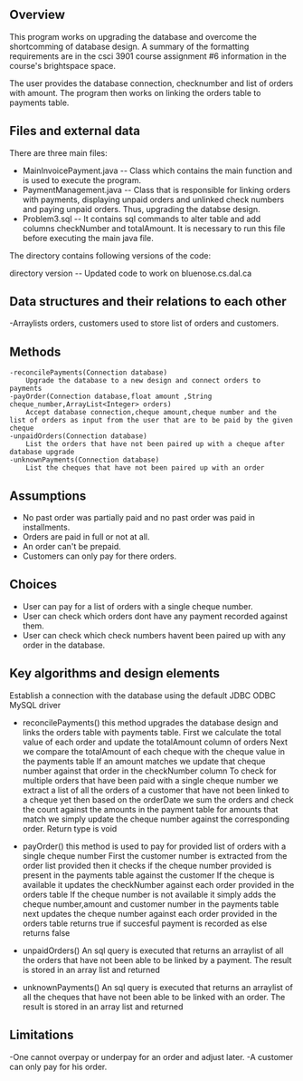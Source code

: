 ﻿Overview 
--------

This program works on upgrading the database and overcome the shortcomming of database design.
A summary of the formatting requirements are in the csci 3901 course assignment #6 information in the course's brightspace space.

The user provides the database connection, checknumber and list of orders with amount.
The program then works on linking the orders table to payments table.



Files and external data
-----------------------

There are three main files:
  - MainInvoicePayment.java  		-- Class which contains the main function and is used to execute the program.
  - PaymentManagement.java 			-- Class that is responsible for linking orders with payments, displaying unpaid orders 
									   and unlinked check numbers and paying unpaid orders. Thus, upgrading the databse design.
  - Problem3.sql  					-- It contains sql commands to alter table and add columns checkNumber and totalAmount.
									   It is necessary to run this file before executing the main java file.

The directory contains following versions of the code:

directory version -- Updated code to work on bluenose.cs.dal.ca


Data structures and their relations to each other
-------------------------------------------------
-Arraylists orders, customers used to store list of orders and customers.

Methods
-------

	-reconcilePayments(Connection database)
		Upgrade the database to a new design and connect orders to payments
	-payOrder(Connection database,float amount ,String cheque_number,ArrayList<Integer> orders)
		Accept database connection,cheque amount,cheque number and the list of orders as input from the user that are to be paid by the given cheque
	-unpaidOrders(Connection database)
		List the orders that have not been paired up with a cheque after database upgrade
	-unknownPayments(Connection database)
		List the cheques that have not been paired up with an order


Assumptions
-----------

  - No past order was partially paid and no past order was paid in installments.
  - Orders are paid in full or not at all.
  - An order can't be prepaid.
  - Customers can only pay for there orders.
  
Choices
-------

  - User can pay for a list of orders with a single cheque number.
  - User can check which orders dont have any payment recorded against them.
  - User can check which check numbers havent been paired up with any order in the database.


Key algorithms and design elements
----------------------------------

Establish a connection with the database using the default JDBC ODBC MySQL driver
 - reconcilePayments() 
	this method upgrades the database design and links the orders table with payments table.
	First we calculate the total value of each order and update the totalAmount column of orders
	Next we compare the totalAmount of each cheque with the cheque value in the payments table
	If an amount matches we update that cheque number against that order in the checkNumber column
	To check for multiple orders that have been paid with a single cheque number we extract a list of all the orders of a customer that have not been linked to a cheque yet then based on the orderDate we sum the orders and check the count against the amounts in the payment table for amounts that match we simply update the cheque number against the corresponding order.
	Return type is void

 - payOrder()
	this method is used to pay for provided list of orders with a single cheque number
	First the customer number is extracted from the order list provided
	then it checks if the cheque number provided is present in the payments table against the customer
	If the cheque is available it updates the checkNumber against each order provided in the orders table
	If the cheque number is not available it simply adds the cheque number,amount and customer number in the payments table
	next updates the cheque number against each order provided in the orders table
	returns true if succesful payment is recorded as else returns false
	
 - unpaidOrders()
	An sql query is executed that returns an arraylist of all the orders that have not been able to be linked by a payment.
	The result is stored in an array list and returned 
	
 - unknownPayments()
	An sql query is executed that returns an arraylist of all the cheques that have not been able to be linked with an order.
	The result is stored in an array list and returned



Limitations
-----------

-One cannot overpay or underpay for an order and adjust later.
-A customer can only pay for his order.
